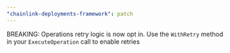 ```yaml
---
"chainlink-deployments-framework": patch
---
```


BREAKING: Operations retry logic is now opt in. Use the `WithRetry` method in your `ExecuteOperation` call to enable retries
